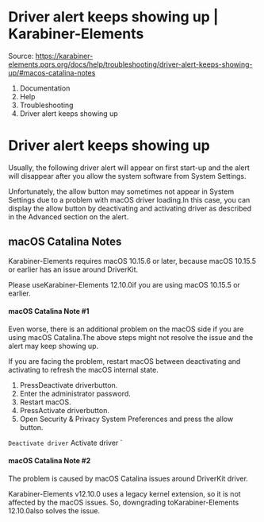 # Driver alert keeps showing up | Karabiner-Elements

Source: https://karabiner-elements.pqrs.org/docs/help/troubleshooting/driver-alert-keeps-showing-up/#macos-catalina-notes

1. Documentation
1. Help
1. Troubleshooting
1. Driver alert keeps showing up

# Driver alert keeps showing up

Usually, the following driver alert will appear on first start-up and the alert will disappear after you allow the system software from System Settings.

Unfortunately, the allow button may sometimes not appear in System Settings due to a problem with macOS driver loading.In this case, you can display the allow button by deactivating and activating driver as described in the Advanced section on the alert.

## macOS Catalina Notes

Karabiner-Elements requires macOS 10.15.6 or later, because macOS 10.15.5 or earlier has an issue around DriverKit.

Please useKarabiner-Elements 12.10.0if you are using macOS 10.15.5 or earlier.

#### macOS Catalina Note #1

Even worse, there is an additional problem on the macOS side if you are using macOS Catalina.The above steps might not resolve the issue and the alert may keep showing up.

If you are facing the problem, restart macOS between deactivating and activating to refresh the macOS internal state.

1. PressDeactivate driverbutton.
1. Enter the administrator password.
1. Restart macOS.
1. PressActivate driverbutton.
1. Open Security & Privacy System Preferences and press the allow button.

` Deactivate driver ` Activate driver `
#### macOS Catalina Note #2

The problem is caused by macOS Catalina issues around DriverKit driver.

Karabiner-Elements v12.10.0 uses a legacy kernel extension, so it is not affected by the macOS issues.
So, downgrading toKarabiner-Elements 12.10.0also solves the issue.

